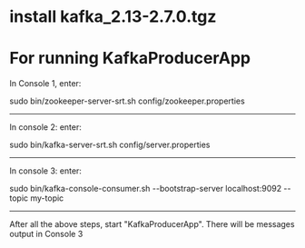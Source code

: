 # install kafka_2.13-2.7.0.tgz
# For running KafkaProducerApp

In Console 1, enter:

sudo bin/zookeeper-server-srt.sh config/zookeeper.properties

-------------------------------------------
In console 2: enter:

sudo bin/kafka-server-srt.sh config/server.properties

-------------------------------------------
In console 3: enter:

sudo bin/kafka-console-consumer.sh --bootstrap-server localhost:9092 --topic my-topic

-------------------------------------------
After all the above steps, start "KafkaProducerApp".  There will be messages output in Console 3


